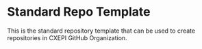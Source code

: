# Standard Repo Template

This is the standard repository template that can be used to create repositories in CXEPI GitHub Organization.

